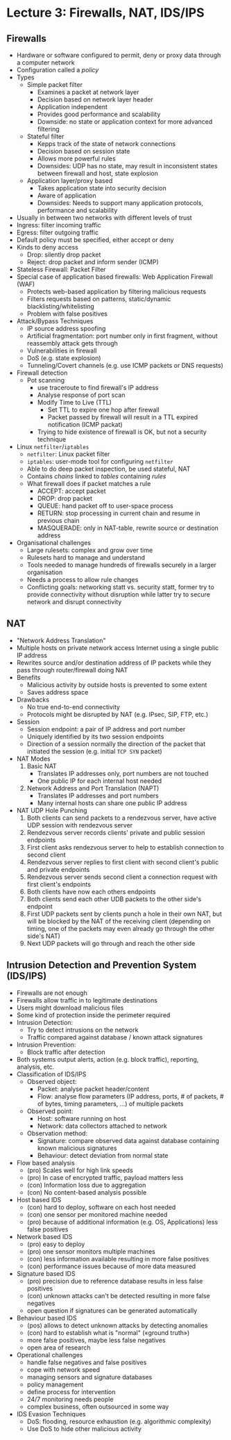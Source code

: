 # Lecture 3: Firewalls, NAT, IDS/IPS

## Firewalls
- Hardware or software configured to permit, deny or proxy data through a computer network
- Configuration called a *policy*
- Types
	- Simple packet filter
		- Examines a packet at network layer
		- Decision based on network layer header
		- Application independent
		- Provides good performance and scalability
		- Downside: no state or application context for more advanced filtering
	- Stateful filter
		- Kepps track of the state of network connections
		- Decision based on session state
		- Allows more powerful rules
		- Downsides: UDP has no state, may result in inconsistent states between firewall and host, state explosion
	- Application layer/proxy based
		- Takes application state into security decision
		- Aware of application
		- Downsides: Needs to support many application protocols, performance and scalability
- Usually in between two networks with different levels of trust
- Ingress: filter incoming traffic
- Egress: filter outgoing traffic
- Default policy must be specified, either accept or deny
- Kinds to deny access
	- Drop: silently drop packet
	- Reject: drop packet and inform sender (ICMP)
- Stateless Firewall: Packet Filter
- Special case of application based firewalls: Web Application Firewall (WAF)
	- Protects web-based application by filtering malicious requests
	- Filters requests based on patterns, static/dynamic blacklisting/whitelisting
	- Problem with false positives
- Attack/Bypass Techniques
	- IP source address spoofing
	- Artificial fragmentation: port number only in first fragment, without reassembly attack gets through
	- Vulnerabilities in firewall
	- DoS (e.g. state explosion)
	- Tunneling/Covert channels (e.g. use ICMP packets or DNS requests)
- Firewall detection
	- Pot scanning
		- use traceroute to find firewall's IP address
		- Analyse response of port scan
		- Modify Time to Live (TTL)
			- Set TTL to expire one hop after firewall
			- Packet passed by firewall will result in a TTL expired notification (ICMP packat)
		- Trying to hide existence of firewall is OK, but not a security technique
- Linux `netfilter`/`iptables`
	- `netfilter`: Linux packet filter
	- `iptables`: user-mode tool for configuring `netfilter`
	- Able to do deep packet inspection, be used stateful, NAT
	- Contains *chains* linked to *tables* containing *rules*
	- What firewall does if packet matches a rule
		- ACCEPT: accept packet
		- DROP: drop packet
		- QUEUE: hand packet off to user-space process
		- RETURN: stop processing in current chain and resume in previous chain
		- MASQUERADE: only in NAT-table, rewrite source or destination address
- Organisational challenges
	- Large rulesets: complex and grow over time
	- Rulesets hard to manage and understand
	- Tools needed to manage hundreds of firewalls securely in a larger organisation
	- Needs a process to allow rule changes
	- Conflicting goals: networking statt vs. security statt, former try to provide connectivity without disruption while latter try to secure network and disrupt connectivity

## NAT
- "Network Address Translation"
- Multiple hosts on private network access Internet using a single public IP address
- Rewrites source and/or destination address of IP packets while they pass through router/firewall doing NAT
- Benefits
	- Malicious activity by outside hosts is prevented to some extent
	- Saves address space
- Drawbacks
	- No true end-to-end connectivity
	- Protocols might be disrupted by NAT (e.g. IPsec, SIP, FTP, etc.)
- Session
	- Session endpoint: a pair of IP address and port number
	- Uniquely identified by its two session endpoints
	- Direction of a session normally the direction of the packet that initiated the session (e.g. initial `TCP SYN` packet)
- NAT Modes
	1. Basic NAT
		- Translates IP addresses only, port numbers are not touched
		- One public IP for each internal host needed
	2. Network Address and Port Translation (NAPT)
		- Translates IP addresses and port numbers
		- Many internal hosts can share one public IP address
- NAT UDP Hole Punching
	1. Both clients can send packets to a rendezvous server, have active UDP session with rendezvous server
	2. Rendezvous server records clients' private and public session endpoints
	3. First client asks rendezvous server to help to establish connection to second client
	4. Rendezvous server replies to first client with second client's public and private endpoints
	5. Rendezvous server sends second client a connection request with first client's endpoints
	6. Both clients have now each others endpoints
	7. Both clients send each other UDB packets to the other side's endpoint
	8. First UDP packets sent by clients punch a hole in their own NAT, but will be blocked by the NAT of the receiving client (depending on timing, one of the packets may even already go through the other side's NAT)
	9. Next UDP packets will go through and reach the other side

## Intrusion Detection and Prevention System (IDS/IPS)
- Firewalls are not enough
- Firewalls allow traffic in to legitimate destinations
- Users might download malicious files
- Some kind of protection inside the perimeter required
- Intrusion Detection:
	- Try to detect intrusions on the network
	- Traffic compared against database / known attack signatures
- Intrusion Prevention:
	- Block traffic after detection
- Both systems output alerts, action (e.g. block traffic), reporting, analysis, etc.
- Classification of IDS/IPS
	- Observed object:
		- Packet: analyse packet header/content
		- Flow: analyse flow parameters (IP address, ports, # of packets, # of bytes, timing parameters, ...) of multiple packets
	- Observed point:
		- Host: software running on host
		- Network: data collectors attached to network
	- Observation method:
		- Signature: compare observed data against database containing known malicious signatures
		- Behaviour: detect deviation from normal state
- Flow based analysis
	- (pro) Scales well for high link speeds
	- (pro) In case of encrypted traffic, payload matters less
	- (con) Information loss due to aggregation
	- (con) No content-based analysis possible
- Host based IDS
	- (con) hard to deploy, software on each host needed
	- (con) one sensor per monitored machine needed
	- (pro) because of additional information (e.g. OS, Applications) less false positives
- Network based IDS
	- (pro) easy to deploy
	- (pro) one sensor monitors multiple machines
	- (con) less information available resulting in more false positives
	- (con) performance issues because of more data measured
- Signature based IDS
	- (pro) precision due to reference database results in less false positives
	- (con) unknown attacks can't be detected resulting in more false negatives
	- open question if signatures can be generated automatically
- Behaviour based IDS
	- (pos) allows to detect unknown attacks by detecting anomalies
	- (con) hard to establish what is "normal" («ground truth»)
	- more false positives, maybe less false negatives
	- open area of research
- Operational challenges
	- handle false negatives and false positives
	- cope with network speed
	- managing sensors and signature databases
	- policy management
	- define process for intervention
	- 24/7 monitoring needs people
	- complex business, often outsourced in some way
- IDS Evasion Techniques
	- DoS: flooding, resource exhaustion (e.g. algorithmic complexity)
	- Use DoS to hide other malicious activity

